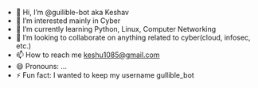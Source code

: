 - 👋 Hi, I’m @guilible-bot aka Keshav
- 👀 I’m interested mainly in Cyber
- 🌱 I’m currently learning Python, Linux, Computer Networking
- 💞️ I’m looking to collaborate on anything related to cyber(cloud, infosec, etc.)
- 📫 How to reach me keshu1085@gmail.com
- 😄 Pronouns: ...
- ⚡ Fun fact: I wanted to keep my username gullible_bot

<!---
guilible-bot/guilible-bot is a ✨ special ✨ repository because its `README.md` (this file) appears on your GitHub profile.
You can click the Preview link to take a look at your changes.
--->
